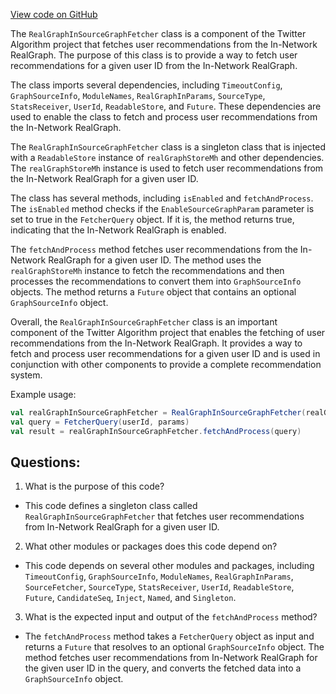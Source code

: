 [View code on GitHub](https://github.com/misbahsy/the-algorithm/cr-mixer/server/src/main/scala/com/twitter/cr_mixer/source_signal/RealGraphInSourceGraphFetcher.scala)

The `RealGraphInSourceGraphFetcher` class is a component of the Twitter Algorithm project that fetches user recommendations from the In-Network RealGraph. The purpose of this class is to provide a way to fetch user recommendations for a given user ID from the In-Network RealGraph. 

The class imports several dependencies, including `TimeoutConfig`, `GraphSourceInfo`, `ModuleNames`, `RealGraphInParams`, `SourceType`, `StatsReceiver`, `UserId`, `ReadableStore`, and `Future`. These dependencies are used to enable the class to fetch and process user recommendations from the In-Network RealGraph.

The `RealGraphInSourceGraphFetcher` class is a singleton class that is injected with a `ReadableStore` instance of `realGraphStoreMh` and other dependencies. The `realGraphStoreMh` instance is used to fetch user recommendations from the In-Network RealGraph for a given user ID.

The class has several methods, including `isEnabled` and `fetchAndProcess`. The `isEnabled` method checks if the `EnableSourceGraphParam` parameter is set to true in the `FetcherQuery` object. If it is, the method returns true, indicating that the In-Network RealGraph is enabled.

The `fetchAndProcess` method fetches user recommendations from the In-Network RealGraph for a given user ID. The method uses the `realGraphStoreMh` instance to fetch the recommendations and then processes the recommendations to convert them into `GraphSourceInfo` objects. The method returns a `Future` object that contains an optional `GraphSourceInfo` object.

Overall, the `RealGraphInSourceGraphFetcher` class is an important component of the Twitter Algorithm project that enables the fetching of user recommendations from the In-Network RealGraph. It provides a way to fetch and process user recommendations for a given user ID and is used in conjunction with other components to provide a complete recommendation system. 

Example usage:

```scala
val realGraphInSourceGraphFetcher = RealGraphInSourceGraphFetcher(realGraphStoreMh, timeoutConfig, globalStats)
val query = FetcherQuery(userId, params)
val result = realGraphInSourceGraphFetcher.fetchAndProcess(query)
```
## Questions: 
 1. What is the purpose of this code?
- This code defines a singleton class called `RealGraphInSourceGraphFetcher` that fetches user recommendations from In-Network RealGraph for a given user ID.

2. What other modules or packages does this code depend on?
- This code depends on several other modules and packages, including `TimeoutConfig`, `GraphSourceInfo`, `ModuleNames`, `RealGraphInParams`, `SourceFetcher`, `SourceType`, `StatsReceiver`, `UserId`, `ReadableStore`, `Future`, `CandidateSeq`, `Inject`, `Named`, and `Singleton`.

3. What is the expected input and output of the `fetchAndProcess` method?
- The `fetchAndProcess` method takes a `FetcherQuery` object as input and returns a `Future` that resolves to an optional `GraphSourceInfo` object. The method fetches user recommendations from In-Network RealGraph for the given user ID in the query, and converts the fetched data into a `GraphSourceInfo` object.